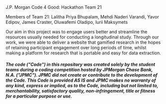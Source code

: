 J.P. Morgan Code 4 Good: Hackathon
Team 21

Members of Team 21: Lalitha Priya Bhupalam, Mehdi Naderi Varandi, Yavor Edipov, James Craster, Oluwafemi Oladipo, Iurii Maksymets

Our aim in this project was to engage users better and streamline the resources usually needed for conducting a longitudinal study. Through our work, we were able to deliver a website that gamified research in the hopes of retaining participant engagement over long periods of time, whilst making a platform for research that is portable and easy for data extraction.


##### The code ("Code") in this repository was created solely by the student teams during a coding competition hosted by JPMorgan Chase Bank, N.A. ("JPMC").						JPMC did not create or contribute to the development of the Code.  This Code is provided AS IS and JPMC makes no warranty of any kind, express or implied, as to the Code,						including but not limited to, merchantability, satisfactory quality, non-infringement, title or fitness for a particular purpose or use.
